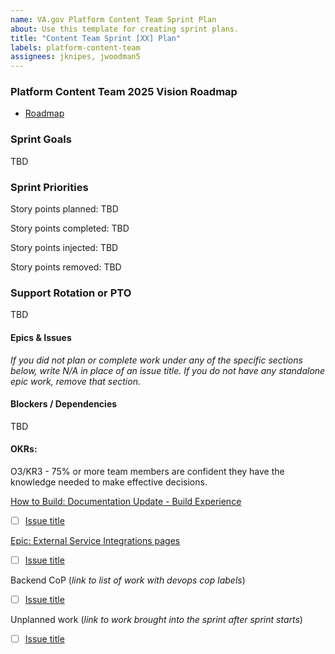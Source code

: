 ```yaml
---
name: VA.gov Platform Content Team Sprint Plan
about: Use this template for creating sprint plans.
title: "Content Team Sprint [XX] Plan"
labels: platform-content-team
assignees: jknipes, jwoodman5
---
```


### Platform Content Team 2025 Vision Roadmap



* [Roadmap](https://github.com/orgs/department-of-veterans-affairs/projects/1463/views/3)


### Sprint Goals

TBD



### Sprint Priorities

Story points planned: TBD

Story points completed:  TBD

Story points injected:  TBD

Story points removed:  TBD

###  Support Rotation or PTO
TBD

#### Epics & Issues</span>

*If you did not plan or complete work under any of the specific sections below, write *N/A* in place of an issue title. If you do not have any standalone epic work, remove that section.*

#### Blockers / Dependencies
TBD

#### OKRs: 

O3/KR3 - 75% or more team members are confident they have the knowledge needed to make effective decisions.

[How to Build: Documentation Update - Build Experience](https://github.com/orgs/department-of-veterans-affairs/projects/1463/views/1?pane=issue&itemId=85882226&issue=department-of-veterans-affairs%7Cva.gov-team%7C96368)
- [ ] [Issue title](link)
    
[Epic: External Service Integrations pages](https://github.com/orgs/department-of-veterans-affairs/projects/1463/views/1?filterQuery=external&pane=issue&itemId=84087707&issue=department-of-veterans-affairs%7Cva.gov-team%7C88901)
- [ ] [Issue title](link)


Backend CoP (*link to list of work with devops cop labels*)



- [ ] [Issue title](link)

Unplanned work (*link to work brought into the sprint after sprint starts*) 



- [ ] [Issue title](link)
